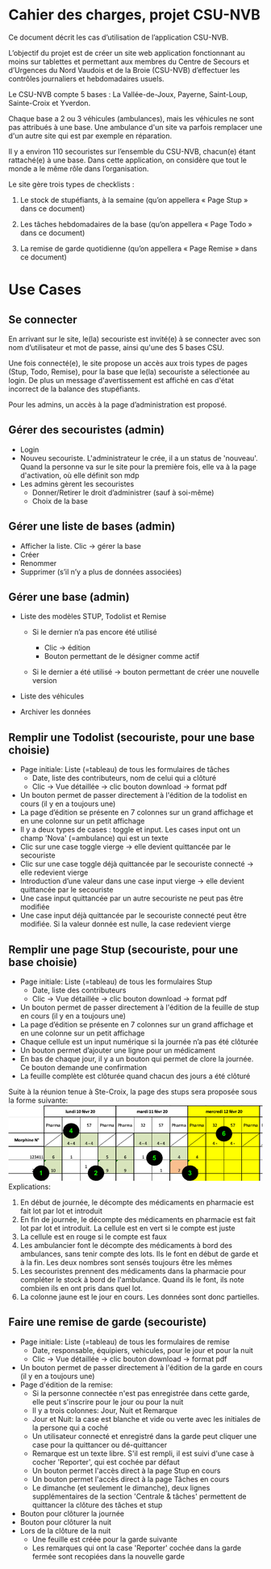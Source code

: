 # Cahier des charges, projet CSU-NVB

Ce document décrit les cas d’utilisation de l’application CSU-NVB.

L’objectif du projet est de créer un site web application fonctionnant au moins sur tablettes et permettant aux membres du Centre de Secours et d’Urgences du Nord Vaudois et de la Broie (CSU-NVB) d’effectuer les contrôles journaliers et hebdomadaires usuels.

Le CSU-NVB compte 5 bases : La Vallée-de-Joux, Payerne, Saint-Loup, Sainte-Croix et Yverdon.

Chaque base a 2 ou 3 véhicules (ambulances), mais les véhicules ne sont pas attribués à une base. Une ambulance d'un site va parfois remplacer une d'un autre site qui est par exemple en réparation.

Il y a environ 110 secouristes sur l’ensemble du CSU-NVB, chacun(e) étant rattaché(e) à une base. Dans cette application, on considère que tout le monde a le même rôle dans l’organisation.

Le site gère trois types de checklists :

1.	Le stock de stupéfiants, à la semaine (qu’on appellera « Page Stup » dans ce document)

2.	Les tâches hebdomadaires de la base (qu’on appellera « Page Todo » dans ce document)

3.	La remise de garde quotidienne (qu’on appellera « Page Remise » dans ce document)

# Use Cases

## Se connecter

En arrivant sur le site, le(la) secouriste est invité(e) à se connecter avec son nom d’utilisateur et mot de passe, ainsi qu'une des 5 bases CSU.

Une fois connecté(e), le site propose un accès aux trois types de pages (Stup, Todo, Remise), pour la base que le(la) secouriste a sélectionée au login. De plus un message d'avertissement est affiché en cas d'état incorrect de la balance des stupéfiants.

Pour les admins, un accès à la page d’administration est proposé.

## Gérer des secouristes (admin)

- Login
- Nouveu secouriste. L'administrateur le crée, il a un status de 'nouveau'. Quand la personne va sur le site pour la première fois, elle va à la page d'activation, où elle définit son mdp
- Les admins gèrent les secouristes
  - Donner/Retirer le droit d’administrer (sauf à soi-même)
  - Choix de la base

## Gérer une liste de bases (admin)
- Afficher la liste. Clic -> gérer la base
- Créer
- Renommer
- Supprimer (s’il n’y a plus de données associées)

## Gérer une base (admin)

- Liste des modèles STUP, Todolist et Remise

  - Si le dernier n’a pas encore été utilisé

     - Clic -> édition
     - Bouton permettant de le désigner comme actif
  
  - Si le dernier a été utilisé -> bouton permettant de créer une nouvelle version
- Liste des véhicules
- Archiver les données

## Remplir une Todolist (secouriste, pour une base choisie)
- Page initiale: Liste (=tableau) de tous les formulaires de tâches
  - Date, liste des contributeurs, nom de celui qui a clôturé
  - Clic -> Vue détaillée -> clic bouton download -> format pdf
- Un bouton permet de passer directement à l'édition de la todolist en cours (il y en a toujours une)
- La page d’édition se présente en 7 colonnes sur un grand affichage et en une colonne sur un petit affichage
- Il y a deux types de cases : toggle et input. Les cases input ont un champ 'Nova' (=ambulance) qui est un texte
- Clic sur une case toggle vierge -> elle devient quittancée par le secouriste
- Clic sur une case toggle déjà quittancée par le secouriste connecté -> elle redevient vierge
- Introduction d’une valeur dans une case input vierge -> elle devient quittancée par le secouriste
- Une case input quittancée par un autre secouriste ne peut pas être modifiée
- Une case input déjà quittancée par le secouriste connecté peut être modifiée. Si la valeur donnée est nulle, la case redevient vierge

## Remplir une page Stup (secouriste, pour une base choisie)
- Page initiale: Liste (=tableau) de tous les formulaires Stup
  - Date, liste des contributeurs
  - Clic -> Vue détaillée -> clic bouton download -> format pdf
- Un bouton permet de passer directement à l'édition de la feuille de stup en cours (il y en a toujours une)
- La page d’édition se présente en 7 colonnes sur un grand affichage et en une colonne sur un petit affichage
- Chaque cellule est un input numérique si la journée n’a pas été clôturée
- Un bouton permet d’ajouter une ligne pour un médicament 
- En bas de chaque jour, il y a un bouton qui permet de clore la journée. Ce bouton demande une confirmation
- La feuille complète est clôturée quand chacun des jours a été clôturé

Suite à la réunion tenue à Ste-Croix, la page des stups sera proposée sous la forme suivante:
![stup.png](stup.png)
Explications:

1. En début de journée, le décompte des médicaments en pharmacie est fait lot par lot et introduit
2. En fin de journée, le décompte des médicaments en pharmacie est fait lot par lot et introduit. La cellule est en vert si le compte est juste
3. La cellule est en rouge si le compte est faux
4. Les ambulancier font le décompte des médicaments à bord des ambulances, sans tenir compte des lots. Ils le font en début de garde et à la fin. Les deux nombres sont sensés toujours être les mêmes
5. Les secouristes prennent des médicaments dans la pharmacie pour compléter le stock à bord de l'ambulance. Quand ils le font, ils note combien ils en ont pris dans quel lot.
6. La colonne jaune est le jour en cours. Les données sont donc partielles.

## Faire une remise de garde (secouriste)
- Page initiale: Liste (=tableau) de tous les formulaires de remise
  - Date, responsable, équipiers, vehicules, pour le jour et pour la nuit
  - Clic -> Vue détaillée -> clic bouton download -> format pdf
- Un bouton permet de passer directement à l'édition de la garde en cours (il y en a toujours une)
- Page d'édition de la remise:
  - Si la personne connectée n'est pas enregistrée dans cette garde, elle peut s'inscrire pour le jour ou pour la nuit
  - Il y a trois colonnes: Jour, Nuit et Remarque
  - Jour et Nuit: la case est blanche et vide ou verte avec les initiales de la persone qui a coché
  - Un utilisateur connecté et enregistré dans la garde peut cliquer une case pour la quittancer ou dé-quittancer
  - Remarque est un texte libre. S'il est rempli, il est suivi d'une case à cocher 'Reporter', qui est cochée par défaut
  - Un bouton permet l'accès direct à la page Stup en cours
  - Un bouton permet l'accès direct à la page Tâches en cours
  - Le dimanche (et seulement le dimanche), deux lignes supplémentaires de la section 'Centrale & tâches' permettent de quittancer la clôture des tâches et stup
- Bouton pour clôturer la journée
- Bouton pour clôturer la nuit
- Lors de la clôture de la nuit
  - Une feuille est créée pour la garde suivante
  - Les remarques qui ont la case 'Reporter' cochée dans la garde fermée sont recopiées dans la nouvelle garde

